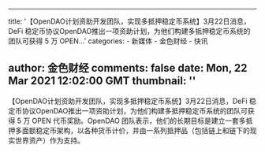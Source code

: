 
---
title: '【OpenDAO计划资助开发团队，实现多抵押稳定币系统】3月22日消息，DeFi 稳定币协议OpenDAO推出一项资助计划，为他们构建多抵押稳定币系统的团队可获得 5 万 OPEN...'
categories: 
    - 新媒体
    - 金色财经
    - 快讯

author: 金色财经
comments: false
date: Mon, 22 Mar 2021 12:02:00 GMT
thumbnail: ''
---

<div>   
【OpenDAO计划资助开发团队，实现多抵押稳定币系统】3月22日消息，DeFi 稳定币协议OpenDAO推出一项资助计划，为他们构建多抵押稳定币系统的团队可获得 5 万 OPEN 代币奖励。OpenDAO 团队表示，他们的长期目标是建立一套多抵押多面额稳定币架构，以各种货币计价，并由一系列抵押品（包括链上和链下的现实世界资产）作为支持。  
</div>
            